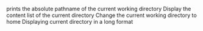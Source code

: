 prints the absolute pathname of the current working directory
Display the content list of the current directory
Change the current working directory to home
Displaying current directory in a long format